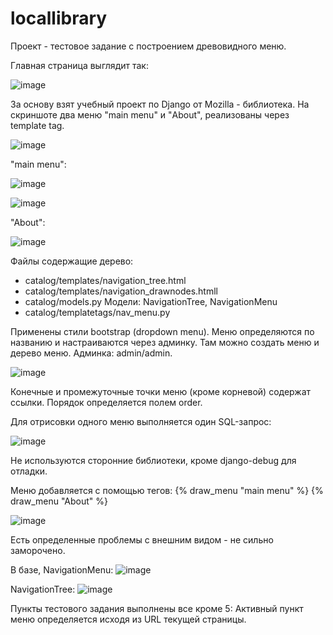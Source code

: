 # locallibrary

Проект - тестовое задание с построением древовидного меню. 

Главная страница выглядит так:

![image](https://user-images.githubusercontent.com/33355208/218150985-0899548c-ab65-4b44-987e-40591c2de844.png)


За основу взят учебный проект по Django от Mozilla - библиотека. На скриншоте два меню "main menu" и "About", реализованы через template tag.


![image](https://user-images.githubusercontent.com/33355208/218151410-ee2dc4ad-daa5-4137-80c6-c91cde662687.png)


"main menu":

![image](https://user-images.githubusercontent.com/33355208/218151067-911312de-7745-473d-ac4c-fd6858b12f31.png)

![image](https://user-images.githubusercontent.com/33355208/218151105-f39cf340-2d6e-409b-baaf-43ec5c5ef0e2.png)


"About":

![image](https://user-images.githubusercontent.com/33355208/218151168-ada2fca1-6dac-4b74-8cec-814002248d3b.png)

Файлы содержащие дерево: 
- catalog/templates/navigation_tree.html 
- catalog/templates/navigation_drawnodes.htmll 
- catalog/models.py Модели: NavigationTree, NavigationMenu
- catalog/templatetags/nav_menu.py


Применены стили bootstrap (dropdown menu). Меню определяются по названию и настраиваются через админку. Там можно создать меню и дерево меню. Админка: admin/admin. 

![image](https://user-images.githubusercontent.com/33355208/218151823-0ecb0d05-471e-482a-addc-776020842727.png)

Конечные и промежуточные точки меню (кроме корневой) содержат ссылки. Порядок определяется полем order. 

Для отрисовки одного меню выполняется один SQL-запрос:


![image](https://user-images.githubusercontent.com/33355208/217704015-6b66cea4-fc0f-4859-a7e1-01cb4f5af5c2.png)


Не используются сторонние библиотеки, кроме django-debug для отладки.

Меню добавляется с помощью тегов:
{% draw_menu "main menu" %}
{% draw_menu "About" %}

![image](https://user-images.githubusercontent.com/33355208/218151968-b46a22bf-e738-4b4d-9b03-c9b1f453885d.png)

Есть определенные проблемы с внешним видом - не сильно заморочено.


В базе, NavigationMenu:
![image](https://user-images.githubusercontent.com/33355208/217705198-5b2b4842-9439-4e98-9416-0a693d030466.png)

NavigationTree:
![image](https://user-images.githubusercontent.com/33355208/218152024-a6295d43-fb1f-480b-8233-f6201ed0d967.png)

Пункты тестового задания выполнены все кроме 5: Активный пункт меню определяется исходя из URL текущей страницы.
